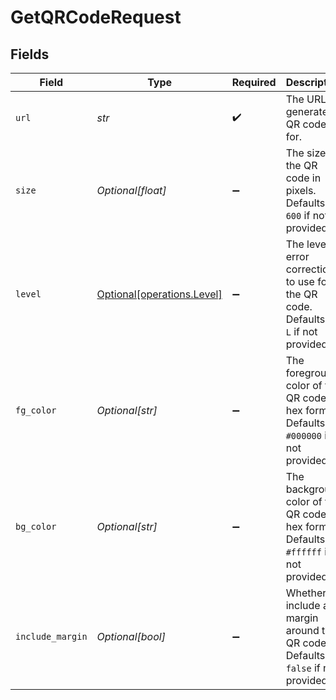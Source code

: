 # GetQRCodeRequest


## Fields

| Field                                                                                     | Type                                                                                      | Required                                                                                  | Description                                                                               |
| ----------------------------------------------------------------------------------------- | ----------------------------------------------------------------------------------------- | ----------------------------------------------------------------------------------------- | ----------------------------------------------------------------------------------------- |
| `url`                                                                                     | *str*                                                                                     | :heavy_check_mark:                                                                        | The URL to generate a QR code for.                                                        |
| `size`                                                                                    | *Optional[float]*                                                                         | :heavy_minus_sign:                                                                        | The size of the QR code in pixels. Defaults to `600` if not provided.                     |
| `level`                                                                                   | [Optional[operations.Level]](../../models/operations/level.md)                            | :heavy_minus_sign:                                                                        | The level of error correction to use for the QR code. Defaults to `L` if not provided.    |
| `fg_color`                                                                                | *Optional[str]*                                                                           | :heavy_minus_sign:                                                                        | The foreground color of the QR code in hex format. Defaults to `#000000` if not provided. |
| `bg_color`                                                                                | *Optional[str]*                                                                           | :heavy_minus_sign:                                                                        | The background color of the QR code in hex format. Defaults to `#ffffff` if not provided. |
| `include_margin`                                                                          | *Optional[bool]*                                                                          | :heavy_minus_sign:                                                                        | Whether to include a margin around the QR code. Defaults to `false` if not provided.      |
